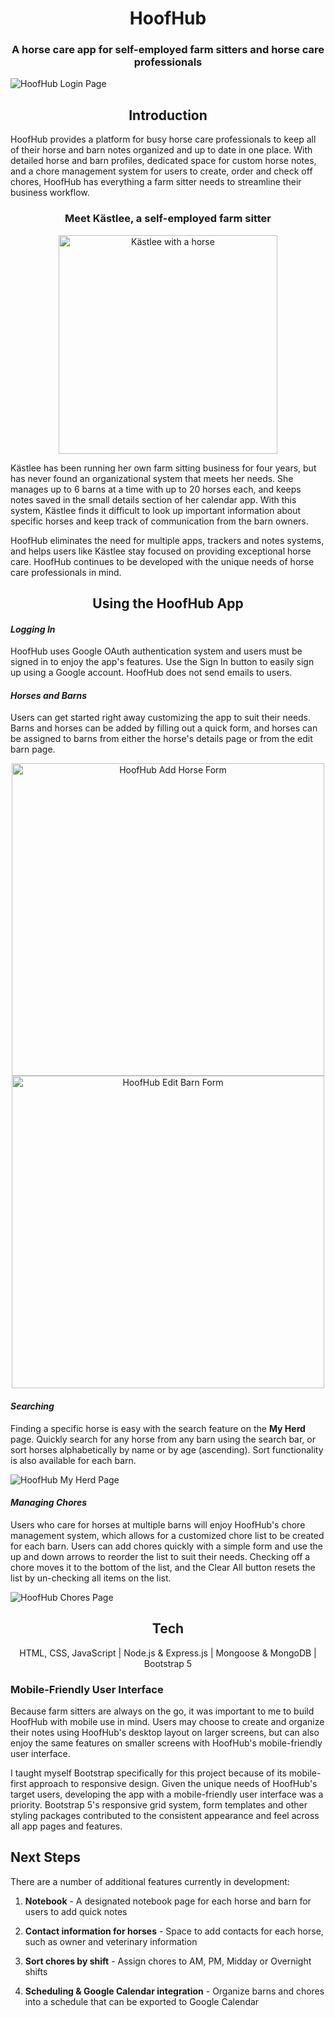 # <div align="center">HoofHub</div>
### <div align="center">A horse care app for self-employed farm sitters and horse care professionals<div>

![HoofHub Login Page](./public/images/screenshot-1.png)

## <div align="center">Introduction</div>
HoofHub provides a platform for busy horse care professionals to keep all of their horse and barn notes organized and up to date in one place. With detailed horse and barn profiles, dedicated space for custom horse notes, and a chore management system for users to create, order and check off chores, HoofHub has everything a farm sitter needs to streamline their business workflow.

### <div align="center">Meet Kästlee, a self-employed farm sitter</div>
<div align="center"><img src="./public/images/kastlee.jpg" height="350" alt="Kästlee with a horse" /></div>

Kästlee has been running her own farm sitting business for four years, but has never found an organizational system that meets her needs. She manages up to 6 barns at a time with up to 20 horses each, and keeps notes saved in the small details section of her calendar app. With this system, Kästlee finds it difficult to look up important information about specific horses and keep track of communication from the barn owners.

HoofHub eliminates the need for multiple apps, trackers and notes systems, and helps users like Kästlee stay focused on providing exceptional horse care. HoofHub continues to be developed with the unique needs of horse care professionals in mind.

## <div align="center">Using the HoofHub App</div>
#### *Logging In*
HoofHub uses Google OAuth authentication system and users must be signed in to enjoy the app's features. Use the Sign In button to easily sign up using a Google account. HoofHub does not send emails to users.

#### *Horses and Barns*
Users can get started right away customizing the app to suit their needs. Barns and horses can be added by filling out a quick form, and horses can be assigned to barns from either the horse's details page or from the edit barn page. 
<div align="center"><img src="./public/images/screenshot-3.png" height="500" alt="HoofHub Add Horse Form" /><img src="./public/images/screenshot-5.png" height="500" alt="HoofHub Edit Barn Form" /></div>

#### *Searching*
Finding a specific horse is easy with the search feature on the **My Herd** page. Quickly search for any horse from any barn using the search bar, or sort horses alphabetically by name or by age (ascending). Sort functionality is also available for each barn.

![HoofHub My Herd Page](./public/images/screenshot-4.png)

#### *Managing Chores*
Users who care for horses at multiple barns will enjoy HoofHub's chore management system, which allows for a customized chore list to be created for each barn. Users can add chores quickly with a simple form and use the up and down arrows to reorder the list to suit their needs. Checking off a chore moves it to the bottom of the list, and the Clear All button resets the list by un-checking all items on the list.

![HoofHub Chores Page](./public/images/screenshot-2.png)


## <div align="center">Tech</div>

<div align="center">
HTML, CSS, JavaScript | Node.js & Express.js | Mongoose & MongoDB | Bootstrap 5
</div>

### Mobile-Friendly User Interface
Because farm sitters are always on the go, it was important to me to build HoofHub with mobile use in mind. Users may choose to create and organize their notes using HoofHub's desktop layout on larger screens, but can also enjoy the same features on smaller screens with HoofHub's mobile-friendly user interface.

I taught myself Bootstrap specifically for this project because of its mobile-first approach to responsive design. Given the unique needs of HoofHub's target users, developing the app with a mobile-friendly user interface was a priority. Bootstrap 5's responsive grid system, form templates and other styling packages contributed to the consistent appearance and feel across all app pages and features.

## Next Steps

There are a number of additional features currently in development:

1. **Notebook** - A designated notebook page for each horse and barn for users to add quick notes

2. **Contact information for horses** - Space to add contacts for each horse, such as owner and veterinary information

3. **Sort chores by shift** - Assign chores to AM, PM, Midday or Overnight shifts

4. **Scheduling & Google Calendar integration** - Organize barns and chores into a schedule that can be exported to Google Calendar